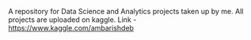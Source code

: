 A repository for Data Science and Analytics projects taken up by me.
All projects are uploaded on kaggle.
Link - https://www.kaggle.com/ambarishdeb

